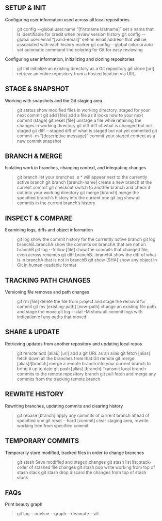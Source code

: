 ## SETUP & INIT ##
Configuring user information used across all local repositories
> git config --global user.name “[firstname lastname]”
set a name that is identifiable for credit when review version history
> git config --global user.email “[valid-email]”
set an email address that will be associated with each history marker
> git config --global color.ui auto
set automatic command line coloring for Git for easy reviewing

Configuring user information, initializing and cloning repositories
> git init
initialize an existing directory as a Git repository
> git clone [url]
retrieve an entire repository from a hosted location via URL

## STAGE & SNAPSHOT ##
Working with snapshots and the Git staging area
> git status
show modified files in working directory, staged for your next commit
> git add [file]
add a file as it looks now to your next commit (stage)
> git reset [file]
unstage a file while retaining the changes in working directory
> git diff
diff of what is changed but not staged
> git diff --staged
diff of what is staged but not yet commited
> git commit -m “[descriptive message]”
commit your staged content as a new commit snapshot

## BRANCH & MERGE ##
Isolating work in branches, changing context, and integrating changes
> git branch
list your branches. a * will appear next to the currently active branch
> git branch [branch-name]
create a new branch at the current commit
> git checkout
switch to another branch and check it out into your working directory
> git merge [branch]
merge the specified branch’s history into the current one
> git log
show all commits in the current branch’s history

## INSPECT & COMPARE ##
Examining logs, diffs and object information
> git log
show the commit history for the currently active branch
> git log branchB..branchA
show the commits on branchA that are not on branchB
> git log --follow [file]
show the commits that changed file, even across renames
> git diff branchB...branchA
show the diff of what is in branchA that is not in branchB
> git show [SHA]
show any object in Git in human-readable format

## TRACKING PATH CHANGES ##
Versioning file removes and path changes
> git rm [file]
delete the file from project and stage the removal for commit
> git mv [existing-path] [new-path]
change an existing file path and stage the move
> git log --stat -M
show all commit logs with indication of any paths that moved

## SHARE & UPDATE ##
Retrieving updates from another repository and updating local repos
> git remote add [alias] [url]
add a git URL as an alias
> git fetch [alias]
fetch down all the branches from that Git remote
> git merge [alias]/[branch]
merge a remote branch into your current branch to bring it up to date
> git push [alias] [branch]
Transmit local branch commits to the remote repository branch
> git pull
fetch and merge any commits from the tracking remote branch

## REWRITE HISTORY ##
Rewriting branches, updating commits and clearing history
> git rebase [branch]
apply any commits of current branch ahead of specified one
> git reset --hard [commit]
clear staging area, rewrite working tree from specified commit

## TEMPORARY COMMITS ##
Temporarily store modified, tracked files in order to change branches
> git stash
Save modified and staged changes
> git stash list
list stack-order of stashed file changes
> git stash pop
write working from top of stash stack
> git stash drop
discard the changes from top of stash stack

## FAQs ##
Print beauty graph
> git log --oneline --graph --decorate --all

